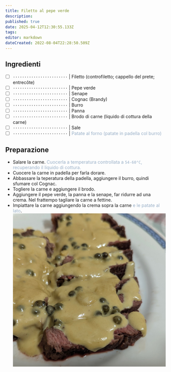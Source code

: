 ```yaml
---
title: Filetto al pepe verde
description: 
published: true
date: 2025-04-12T12:30:55.133Z
tags: 
editor: markdown
dateCreated: 2022-08-04T22:28:50.509Z
---
```


## Ingredienti

* [ ] `························` | Filetto (controfiletto; cappello del prete; entrecôte)
* [ ] `························` | Pepe verde
* [ ] `························` | Senape
* [ ] `························` | Cognac (Brandy)
* [ ] `························` | Burro
* [ ] `························` | Panna
* [ ] `························` | Brodo di carne (liquido di cottura della carne)
* [ ] `························` | Sale
* [ ] `························` | <span style="color: #98AFC7">Patate al forno (patate in padella col burro)</span>

## Preparazione

* Salare la carne. <span style="color: #98AFC7">Cuocerla a temperatura controllata a `54-60°C`, recuperando il liquido di cottura.</span>
* Cuocere la carne in padella per farla dorare.
* Abbassare la teperatura della padella, aggiungere il burro, quindi sfumare col Cognac.
* Togliere la carne e aggiungere il brodo.
* Aggiungere il pepe verde, la panna e la senape, far ridurre ad una crema. Nel frattempo tagliare la carne a fettine.
* Impiattare la carne aggiungendo la crema sopra la carne <span style="color: #98AFC7">e le patate al lato</span>.
![filetto_pepe_verde.jpg](/ricette/filetto_pepe_verde.jpg)